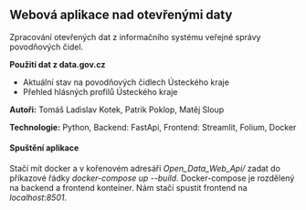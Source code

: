 ## Webová aplikace nad otevřenými daty
Zpracování otevřených dat z informačního systému veřejné správy  povodňových čidel.

**Použití dat z data.gov.cz**
- Aktuální stav na povodňových čidlech Ústeckého kraje
- Přehled hlásných profilů Ústeckého kraje


**Autoři:** Tomáš Ladislav Kotek, Patrik Poklop, Matěj Sloup

**Technologie:** Python, Backend: FastApi, Frontend: Streamlit, Folium, Docker

#### Spuštění aplikace
Stačí mít docker a v kořenovém adresáři *Open_Data_Web_Api/* zadat do příkazové řádky *docker-compose up --build*.
Docker-compose je rozdělený na backend a frontend konteiner. Nám stačí spustit frontend na *localhost:8501*. 


